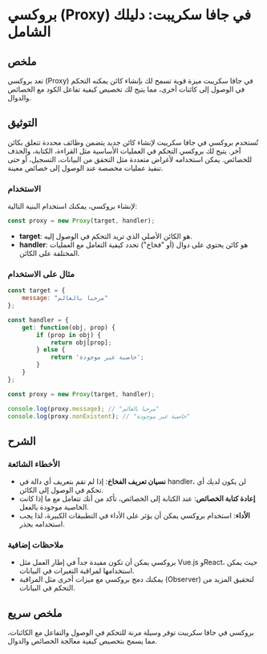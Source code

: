 <!--
Meta Description: # بروكسي (Proxy) في جافا سكريبت: دليلك الشامل ## ملخص تعد بروكسي (Proxy) في جافا سكريبت ميزة قوية تسمح لك بإنشاء كائن يمكنه التحكم في الوصول إلى كائنا...
Meta Keywords: بروكسي, proxy, الوصول, handler, جافا
-->

# بروكسي (Proxy) في جافا سكريبت: دليلك الشامل

## ملخص
تعد بروكسي (Proxy) في جافا سكريبت ميزة قوية تسمح لك بإنشاء كائن يمكنه التحكم في الوصول إلى كائنات أخرى، مما يتيح لك تخصيص كيفية تفاعل الكود مع الخصائص والدوال.

## التوثيق
تُستخدم بروكسي في جافا سكريبت لإنشاء كائن جديد يتضمن وظائف محددة تتعلق بكائن آخر. يتيح لك بروكسي التحكم في العمليات الأساسية مثل القراءة، الكتابة، والحذف للخصائص. يمكن استخدامه لأغراض متعددة مثل التحقق من البيانات، التسجيل، أو حتى تنفيذ عمليات مخصصة عند الوصول إلى خصائص معينة.

### الاستخدام
لإنشاء بروكسي، يمكنك استخدام البنية التالية:

```javascript
const proxy = new Proxy(target, handler);
```

- **target**: هو الكائن الأصلي الذي تريد التحكم في الوصول إليه.
- **handler**: هو كائن يحتوي على دوال (أو "فخاخ") تحدد كيفية التعامل مع العمليات المختلفة على الكائن.

### مثال على الاستخدام
```javascript
const target = {
    message: "مرحبا بالعالم"
};

const handler = {
    get: function(obj, prop) {
        if (prop in obj) {
            return obj[prop];
        } else {
            return 'خاصية غير موجودة';
        }
    }
};

const proxy = new Proxy(target, handler);

console.log(proxy.message); // "مرحبا بالعالم"
console.log(proxy.nonExistent); // "خاصية غير موجودة"
```

## الشرح
### الأخطاء الشائعة
- **نسيان تعريف الفخاخ**: إذا لم تقم بتعريف أي دالة في handler، لن يكون لديك أي تحكم في الوصول إلى الكائن.
- **إعادة كتابة الخصائص**: عند الكتابة إلى الخصائص، تأكد من أنك تتعامل مع ما إذا كانت الخاصية موجودة بالفعل.
- **الأداء**: استخدام بروكسي يمكن أن يؤثر على الأداء في التطبيقات الكبيرة، لذا يجب استخدامه بحذر.

### ملاحظات إضافية
- بروكسي يمكن أن تكون مفيدة جداً في إطار العمل مثل Vue.js وReact، حيث يمكن استخدامها لمراقبة التغيرات في البيانات.
- يمكنك دمج بروكسي مع ميزات أخرى مثل المراقبة (Observer) لتحقيق المزيد من التحكم في البيانات.

## ملخص سريع
بروكسي في جافا سكريبت توفر وسيلة مرنة للتحكم في الوصول والتفاعل مع الكائنات، مما يسمح بتخصيص كيفية معالجة الخصائص والدوال.